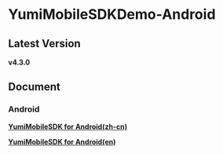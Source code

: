 # YumiMobileSDKDemo-Android

## Latest Version

**v4.3.0**

## Document

### Android

[**YumiMobileSDK for Android(zh-cn)**](https://github.com/yumimobi/YumiMobileSDKDemo-Android/blob/master/docs/YumiMobileSDK%20for%20Android(zh-cn).md)

[**YumiMobileSDK for Android(en)**](https://github.com/yumimobi/YumiMobileSDKDemo-Android/blob/master/docs/YumiMobileSDK%20for%20Android(en).md)

